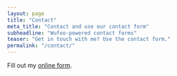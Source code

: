 ```yaml
---
layout: page
title: "Contact"
meta_title: "Contact and use our contact form"
subheadline: "Wufoo-powered contact forms"
teaser: "Get in touch with me? Use the contact form."
permalink: "/contact/"
---
```

<div id="wufoo-z1uqyrcv01fem6n"> Fill out my <a href="https://stisig.wufoo.com/forms/z1uqyrcv01fem6n">online form</a>. </div> <script type="text/javascript"> var z1uqyrcv01fem6n; (function(d, t) { var s = d.createElement(t), options = { 'userName':'stisig', 'formHash':'z1uqyrcv01fem6n', 'autoResize':true, 'height':'440', 'async':true, 'host':'wufoo.com', 'header':'show', 'ssl':true }; s.src = ('https:' == d.location.protocol ?'https://':'http://') + 'secure.wufoo.com/scripts/embed/form.js'; s.onload = s.onreadystatechange = function() { var rs = this.readyState; if (rs) if (rs != 'complete') if (rs != 'loaded') return; try { z1uqyrcv01fem6n = new WufooForm(); z1uqyrcv01fem6n.initialize(options); z1uqyrcv01fem6n.display(); } catch (e) { } }; var scr = d.getElementsByTagName(t)[0], par = scr.parentNode; par.insertBefore(s, scr); })(document, 'script'); </script>
